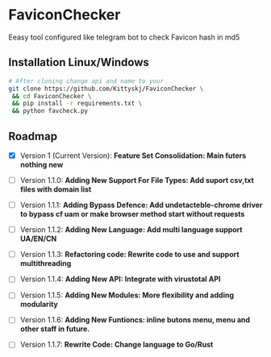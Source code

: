 # FaviconChecker
Eeasy tool configured like telegram bot to check Favicon hash in md5

## Installation Linux/Windows
```bash
# After cloning change api and name to your
git clone https://github.com/Kittyskj/FaviconChecker \
 && cd FaviconChecker \
 && pip install -r requirements.txt \
 && python favcheck.py
```

## Roadmap
- [x] Version 1 (Current Version):
__Feature Set Consolidation: Main futers nothing new__

- [ ] Version 1.1.0:
__Adding New Support For File Types: Add suport csv,txt files with domain list__

- [ ] Version 1.1.1:
__Adding Bypass Defence: Add undetacteble-chrome driver to bypass cf uam or make browser method start without requests__

- [ ] Version 1.1.2:
__Adding New Language: Add multi language support UA/EN/CN__

- [ ] Version 1.1.3:
__Refactoring code: Rewrite code to use and support multithreading__

- [ ] Version 1.1.4:
__Adding New API: Integrate with virustotal API__

- [ ] Version 1.1.5:
__Adding New Modules: More flexibility and adding modularity__

- [ ] Version 1.1.6:
__Adding New Funtioncs: inline butons menu, menu and other staff in future.__

- [ ] Version 1.1.7:
__Rewrite Code: Change language to Go/Rust__
